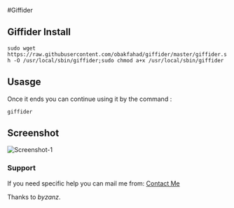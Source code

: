 #Giffider

## Giffider Install

`sudo wget https://raw.githubusercontent.com/obakfahad/giffider/master/giffider.sh -O /usr/local/sbin/giffider;sudo chmod a+x /usr/local/sbin/giffider`

## Usasge

Once it ends you can continue using it by the command : 

`giffider`

## Screenshot

![Screenshot-1](https://raw.githubusercontent.com/obakfahad/giffider/master/screenshot-1.gif "Screenshot-1")

### Support

If you need specific help you can mail me from: [Contact Me](http://obakfahad.github.io/contact/)

Thanks to *byzanz*.
